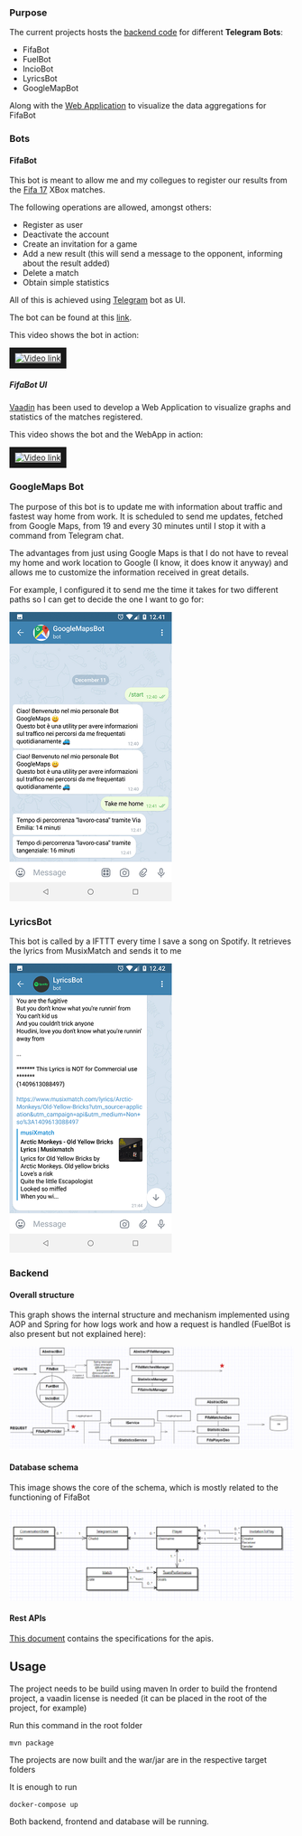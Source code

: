 ### Purpose

The current projects hosts the [backend code](./bot-back-end) for different **Telegram Bots**:

* FifaBot 
* FuelBot
* IncioBot
* LyricsBot
* GoogleMapBot

Along with the [Web Application](./fifa-bot-gui) to visualize the data aggregations for FifaBot 

### Bots
#### FifaBot

This bot is meant to allow me and my collegues to register our results from the [Fifa 17](https://en.wikipedia.org/wiki/FIFA_17) XBox matches.

The following operations are allowed, amongst others:

* Register as user
* Deactivate the account
* Create an invitation for a game
* Add a new result (this will send a message to the opponent, informing about the result added)
* Delete a match
* Obtain simple statistics

All of this is achieved using [Telegram](https://telegram.org/) bot as UI.

The bot can be found at this [link](https://t.me/EueiFifaBot).

This video shows the bot in action:

<a href="https://www.youtube.com/watch?v=A6EHIzWpi_E&list=UUVtdSuG76pmr0tgl--oJcCQ&index=4" target="_blank"><img src="http://img.youtube.com/vi/A6EHIzWpi_E/0.jpg"
alt="Video link" width="240" height="180" border="10" /></a>

##### FifaBot UI

[Vaadin](https://vaadin.com/) has been used to develop a Web Application to visualize graphs and statistics of the matches registered.

This video shows the bot and the WebApp in action:

<a href="https://www.youtube.com/watch?v=9DYLH6w6avs&index=5&list=UUVtdSuG76pmr0tgl--oJcCQ" target="_blank"><img src="http://img.youtube.com/vi/9DYLH6w6avs/0.jpg"
alt="Video link" width="240" height="180" border="10" /></a>

### GoogleMaps Bot

The purpose of this bot is to update me with information about traffic and fastest way home from work. It is scheduled to send me updates, fetched from Google Maps, from 19 and every 30 minutes until I stop it with a command from Telegram chat.

The advantages from just using Google Maps is that I do not have to reveal my home and work location to Google (I know, it does know it anyway) and allows me to customize the information received in great details.

For example, I configured it to send me the time it takes for two different paths so I can get to decide the one I want to go for:

![](images/Screenshot_20181211-124148.png)

### LyricsBot

This bot is called by a IFTTT every time I save a song on Spotify.
It retrieves the lyrics from MusixMatch and sends it to me

![](images/Screenshot_20181211-124204.png)

### Backend

#### Overall structure

This graph shows the internal structure and mechanism implemented using AOP and Spring for how logs work and how a request is handled (FuelBot is also present but not explained here):

![](images/workflow.png)

#### Database schema

This image shows the core of the schema, which is mostly related to the functioning of FifaBot

![](images/FifaBotDB.PNG)

#### Rest APIs

[This document](rest-api.txt) contains the specifications for the apis.

## Usage

The project needs to be build using maven
In order to build the frontend project, a vaadin license is needed (it can be placed in the root of the project, for example)

Run this command in the root folder

    mvn package

The projects are now built and the war/jar are in the respective target folders

It is enough to run

    docker-compose up

Both backend, frontend and database will be running.